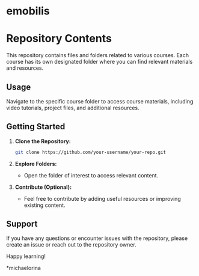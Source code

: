 # emobilis

# Repository Contents

This repository contains files and folders related to various courses. Each course has its own designated folder where you can find relevant materials and resources.

## Usage

Navigate to the specific course folder to access course materials, including video tutorials, project files, and additional resources.

## Getting Started

1. **Clone the Repository:**
   ```bash
   git clone https://github.com/your-username/your-repo.git
   ```

2. **Explore Folders:**
   - Open the folder of interest to access relevant content.

3. **Contribute (Optional):**
   - Feel free to contribute by adding useful resources or improving existing content.

## Support

If you have any questions or encounter issues with the repository, please create an issue or reach out to the repository owner.

Happy learning!

*michaelorina